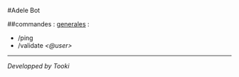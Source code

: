 #Adele Bot

##commandes :
<u>generales</u> : 
- /ping
- /validate <i><@user></i>

<hr>
<i>Developped by Tooki</i>